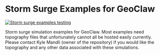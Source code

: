 Storm Surge Examples for GeoClaw
================================

[![Storm surge examples testing](https://github.com/mandli/surge-examples/actions/workflows/testing.yml/badge.svg)](https://github.com/mandli/surge-examples/actions/workflows/testing.yml)

Storm surge simulation examples for GeoClaw.  Most examples need topography
files that unfortunately cannot all be hosted easily currently.  Please contact
Kyle Mandli (owner of the repository) if you would like the topography and any
other data associated with these simulations.


